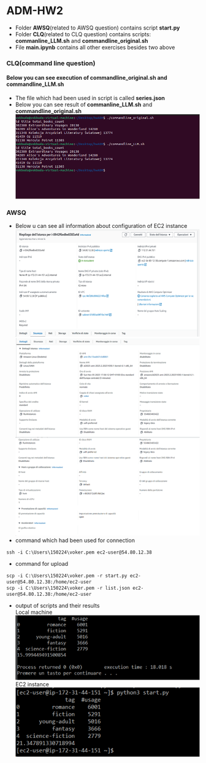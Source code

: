 # ADM-HW2
- Folder **AWSQ**(related to AWSQ question) contains script **start.py**
- Folder **CLQ**(related to CLQ question) contains scripts: **commanline_LLM.sh** and **commandline_original.sh**
- File **main.ipynb** contains all other exercises besides two above
### CLQ(command line question)
#### Below you can see execution of commandline_original.sh and commandline_LLM.sh
- The file which had been used in script is called **series.json**
- Below you can see result of **commanline_LLM.sh** and **commandline_original.sh**
![plot](./images/clq.PNG)

### AWSQ
- Below u can see all information about configuration of EC2 instance
![plot](./images/aws1.png)
![plot](./images/aws2.png)
![plot](./images/aws3.png)
- command which had been used for connection
```
ssh -i C:\Users\150224\voker.pem ec2-user@54.80.12.38
```
- command for upload
```
scp -i C:\Users\150224\voker.pem -r start.py ec2-user@54.80.12.38:/home/ec2-user
scp -i C:\Users\150224\voker.pem -r list.json ec2-user@54.80.12.38:/home/ec2-user
```
- output of scripts and their results
<br />Local machine<br />
![plot](./images/result_local.png)
<br />EC2 instance<br />
![plot](./images/result_ec2.png)